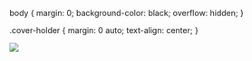 


 body {
 margin: 0;
 background-color: black;
 overflow: hidden;
 }

 .cover-holder {
 margin: 0 auto;
 text-align: center;
 }
 


[![](https://lh3.googleusercontent.com/_sIZ0VzwCb4fZ2wvKsFaUyw-_fKlfE7G5A1L3VaRrzwlgqYjELpFfnWw1c-gOVucBl0dumZTSZSQzY4=w800-h533)](https://get.google.com/albumarchive/pwa/104275467866238183783/album/5499707435588736321?authKey=COSGjqmQ59HNqQE)




